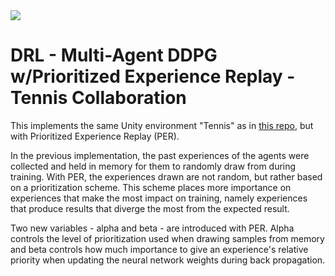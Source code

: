 <img src="https://user-images.githubusercontent.com/10624937/42135623-e770e354-7d12-11e8-998d-29fc74429ca2.gif">

# DRL - Multi-Agent DDPG w/Prioritized Experience Replay - Tennis Collaboration

This implements the same Unity environment "Tennis" as in <a href="http://github.com/PHRABAL/DRL-Tennis">this repo</a>, but with Prioritized Experience Replay (PER).

In the previous implementation, the past experiences of the agents were collected and held in memory for them to randomly draw from during training. With PER, the experiences drawn are not random, but rather based on a prioritization scheme. This scheme  places more importance on experiences that make the most impact on training, namely experiences that produce results that diverge the most from the expected result.

Two new variables - alpha and beta - are introduced with PER. Alpha controls the level of prioritization used when drawing samples from memory and beta controls how much importance to give an experience's relative priority when updating the neural network weights during back propagation.
